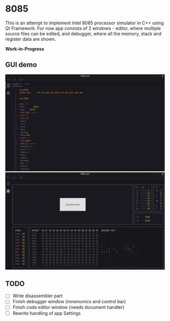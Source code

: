 # 8085

This is an attempt to implement Intel 8085 processor simulator in C++ using Qt Framework. For now app consists of 2 
windows - editor, where multiple source files can be edited, and debugger, where all the memory, stack and register data are shown.

**Work-in-Progress**

## GUI demo
![alt text](img/img_2.jpg "Editor")
![alt text](img/img_1.jpg "Debugger")

## TODO
- [ ] Write disassembler part
- [ ] Finish debugger window (mnemonics and control bar)
- [ ] Finish code editor window (needs document handler)
- [ ] Rewrite handling of app Settings
